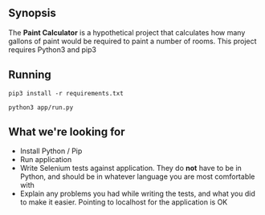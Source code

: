 ## Synopsis

The **Paint Calculator** is a hypothetical project that calculates how many gallons of paint would be required to paint a number of rooms.
This project requires Python3 and pip3

## Running

`pip3 install -r requirements.txt`

`python3 app/run.py`

## What we're looking for

* Install Python / Pip
* Run application
* Write Selenium tests against application. They do **not** have to be in Python, and should be in whatever language you are most comfortable with
* Explain any problems you had while writing the tests, and what you did to make it easier. Pointing to localhost for the application is OK
